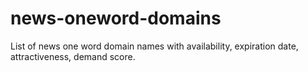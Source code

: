# news-oneword-domains
List of news one word domain names with availability, expiration date, attractiveness, demand score.

